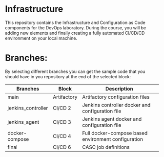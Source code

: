 # Infrastructure
This repository contains the Infrastructure and Configuration as Code components for the DevOps laboratory. During the course, you will be adding new elements and finally creating a fully automated CI/CD/CD environment on your local machine. 

# Branches:
By selecting different branches you can get the sample code that you should have in you repository at the end of the selected block:

|Branches  | Block  | Description  | 
|---|---|---|
| main | Artifactory | Artifactory configuration files  |
| jenkins_controller | CI/CD 2 | Jenkins controller docker and configuration file  |
| jenkins_agent      | CI/CD 3 | Jenkins agent docker and configuration file |
| docker-compose     | CI/CD 4 | Full docker-compose based environment configuration |
| final              | CI/CD 6 | CASC job definitions |
